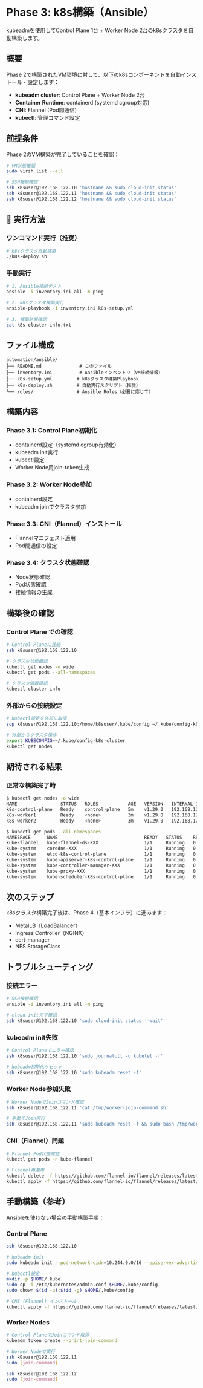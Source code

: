 # Phase 3: k8s構築（Ansible）

kubeadmを使用してControl Plane 1台 + Worker Node 2台のk8sクラスタを自動構築します。

## 概要

Phase 2で構築されたVM環境に対して、以下のk8sコンポーネントを自動インストール・設定します：

- **kubeadm cluster**: Control Plane + Worker Node 2台
- **Container Runtime**: containerd (systemd cgroup対応)
- **CNI**: Flannel (Pod間通信)
- **kubectl**: 管理コマンド設定

## 前提条件

Phase 2のVM構築が完了していることを確認：

```bash
# VM状態確認
sudo virsh list --all

# SSH接続確認
ssh k8suser@192.168.122.10 'hostname && sudo cloud-init status'
ssh k8suser@192.168.122.11 'hostname && sudo cloud-init status'
ssh k8suser@192.168.122.12 'hostname && sudo cloud-init status'
```

## 🚀 実行方法

### ワンコマンド実行（推奨）

```bash
# k8sクラスタ自動構築
./k8s-deploy.sh
```

### 手動実行

```bash
# 1. Ansible接続テスト
ansible -i inventory.ini all -m ping

# 2. k8sクラスタ構築実行
ansible-playbook -i inventory.ini k8s-setup.yml

# 3. 構築結果確認
cat k8s-cluster-info.txt
```

## ファイル構成

```
automation/ansible/
├── README.md              # このファイル
├── inventory.ini          # Ansibleインベントリ（VM接続情報）
├── k8s-setup.yml         # k8sクラスタ構築Playbook
├── k8s-deploy.sh         # 自動実行スクリプト（推奨）
└── roles/                # Ansible Roles（必要に応じて）
```

## 構築内容

### Phase 3.1: Control Plane初期化
- containerd設定（systemd cgroup有効化）
- kubeadm init実行
- kubectl設定
- Worker Node用join-token生成

### Phase 3.2: Worker Node参加
- containerd設定
- kubeadm joinでクラスタ参加

### Phase 3.3: CNI（Flannel）インストール
- Flannelマニフェスト適用
- Pod間通信の設定

### Phase 3.4: クラスタ状態確認
- Node状態確認
- Pod状態確認
- 接続情報の生成

## 構築後の確認

### Control Plane での確認

```bash
# Control Planeに接続
ssh k8suser@192.168.122.10

# クラスタ状態確認
kubectl get nodes -o wide
kubectl get pods --all-namespaces

# クラスタ情報確認
kubectl cluster-info
```

### 外部からの接続設定

```bash
# kubectl設定を外部に取得
scp k8suser@192.168.122.10:/home/k8suser/.kube/config ~/.kube/config-k8s-cluster

# 外部からクラスタ操作
export KUBECONFIG=~/.kube/config-k8s-cluster
kubectl get nodes
```

## 期待される結果

### 正常な構築完了時

```bash
$ kubectl get nodes -o wide
NAME                STATUS   ROLES           AGE   VERSION   INTERNAL-IP      EXTERNAL-IP   OS-IMAGE             KERNEL-VERSION      CONTAINER-RUNTIME
k8s-control-plane   Ready    control-plane   5m    v1.29.0   192.168.122.10   <none>        Ubuntu 22.04.5 LTS   5.15.0-XXX-generic   containerd://1.7.X
k8s-worker1         Ready    <none>          3m    v1.29.0   192.168.122.11   <none>        Ubuntu 22.04.5 LTS   5.15.0-XXX-generic   containerd://1.7.X
k8s-worker2         Ready    <none>          3m    v1.29.0   192.168.122.12   <none>        Ubuntu 22.04.5 LTS   5.15.0-XXX-generic   containerd://1.7.X

$ kubectl get pods --all-namespaces
NAMESPACE      NAME                                READY   STATUS    RESTARTS   AGE
kube-flannel   kube-flannel-ds-XXX                 1/1     Running   0          2m
kube-system    coredns-XXX                         1/1     Running   0          5m
kube-system    etcd-k8s-control-plane              1/1     Running   0          5m
kube-system    kube-apiserver-k8s-control-plane    1/1     Running   0          5m
kube-system    kube-controller-manager-XXX         1/1     Running   0          5m
kube-system    kube-proxy-XXX                      1/1     Running   0          5m
kube-system    kube-scheduler-k8s-control-plane    1/1     Running   0          5m
```

## 次のステップ

k8sクラスタ構築完了後は、Phase 4（基本インフラ）に進みます：

- MetalLB（LoadBalancer）
- Ingress Controller（NGINX）
- cert-manager
- NFS StorageClass

## トラブルシューティング

### 接続エラー

```bash
# SSH接続確認
ansible -i inventory.ini all -m ping

# cloud-init完了確認
ssh k8suser@192.168.122.10 'sudo cloud-init status --wait'
```

### kubeadm init失敗

```bash
# Control Planeでエラー確認
ssh k8suser@192.168.122.10 'sudo journalctl -u kubelet -f'

# kubeadm初期化リセット
ssh k8suser@192.168.122.10 'sudo kubeadm reset -f'
```

### Worker Node参加失敗

```bash
# Worker NodeでJoinコマンド確認
ssh k8suser@192.168.122.11 'cat /tmp/worker-join-command.sh'

# 手動でJoin実行
ssh k8suser@192.168.122.11 'sudo kubeadm reset -f && sudo bash /tmp/worker-join-command.sh'
```

### CNI（Flannel）問題

```bash
# Flannel Pod状態確認
kubectl get pods -n kube-flannel

# Flannel再適用
kubectl delete -f https://github.com/flannel-io/flannel/releases/latest/download/kube-flannel.yml
kubectl apply -f https://github.com/flannel-io/flannel/releases/latest/download/kube-flannel.yml
```

## 手動構築（参考）

Ansibleを使わない場合の手動構築手順：

### Control Plane

```bash
ssh k8suser@192.168.122.10

# kubeadm init
sudo kubeadm init --pod-network-cidr=10.244.0.0/16 --apiserver-advertise-address=192.168.122.10

# kubectl設定
mkdir -p $HOME/.kube
sudo cp -i /etc/kubernetes/admin.conf $HOME/.kube/config
sudo chown $(id -u):$(id -g) $HOME/.kube/config

# CNI (Flannel) インストール
kubectl apply -f https://github.com/flannel-io/flannel/releases/latest/download/kube-flannel.yml
```

### Worker Nodes

```bash
# Control PlaneでJoinコマンド取得
kubeadm token create --print-join-command

# Worker Nodeで実行
ssh k8suser@192.168.122.11
sudo [join-command]

ssh k8suser@192.168.122.12  
sudo [join-command]
```
